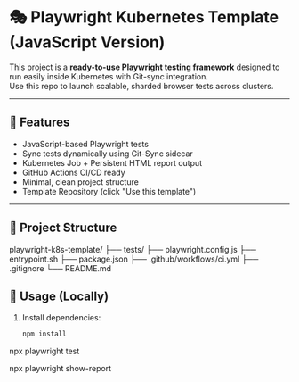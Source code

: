 # 🎭 Playwright Kubernetes Template (JavaScript Version)

This project is a **ready-to-use Playwright testing framework** designed to run easily inside Kubernetes with Git-sync integration.  
Use this repo to launch scalable, sharded browser tests across clusters.

---

## 🚀 Features
- JavaScript-based Playwright tests
- Sync tests dynamically using Git-Sync sidecar
- Kubernetes Job + Persistent HTML report output
- GitHub Actions CI/CD ready
- Minimal, clean project structure
- Template Repository (click \"Use this template\")

---

## 📂 Project Structure


playwright-k8s-template/ ├── tests/ ├── playwright.config.js ├── entrypoint.sh ├── package.json ├── .github/workflows/ci.yml ├── .gitignore └── README.md


## 📜 Usage (Locally)

1. Install dependencies:
   ```bash
   npm install

npx playwright test


npx playwright show-report
